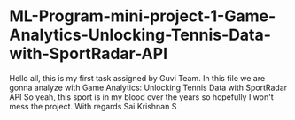 # ML-Program-mini-project-1-Game-Analytics-Unlocking-Tennis-Data-with-SportRadar-API


Hello all, this is my first task assigned by Guvi Team. In this file we are gonna analyze with Game Analytics: Unlocking Tennis Data with SportRadar API
So yeah, this sport is in my blood over the years so hopefully I won't mess the project.
With regards
Sai Krishnan S
